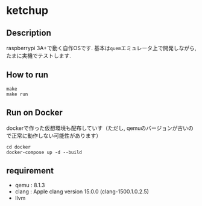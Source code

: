 # ketchup

## Description
raspberrypi 3A+で動く自作OSです.
基本は`quem`エミュレータ上で開発しながら, たまに実機でテストします.

## How to run
```
make
make run
```

## Run on Docker
dockerで作った仮想環境も配布していす（ただし, qemuのバージョンが古いので正常に動作しない可能性があります）
```
cd docker
docker-compose up -d --build
```

## requirement
- qemu : 8.1.3
- clang : Apple clang version 15.0.0 (clang-1500.1.0.2.5)
- llvm